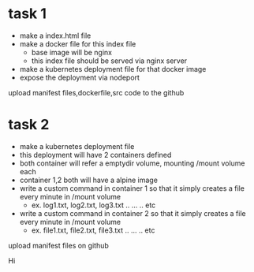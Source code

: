 
# task 1
- make a index.html file
- make a docker file for this index file
	- base image will be nginx
	- this index file should be served via nginx server
-	make a kubernetes deployment file for that docker image
-	expose the deployment via nodeport

upload manifest files,dockerfile,src code to the github


# task 2
- make a kubernetes deployment file 
- this deployment will have 2 containers defined
- both container will refer a emptydir volume, mounting /mount volume each
- container 1,2 both will have a alpine image
- write a custom command in container 1 so that it simply creates a file every minute in /mount volume
	- ex. log1.txt, log2.txt, log3.txt .. ... .. etc
- write a custom command in container 2 so that it simply creates a file every minute in /mount volume
	- ex. file1.txt, file2.txt, file3.txt .. ... ..  etc

upload manifest files on github

Hi
